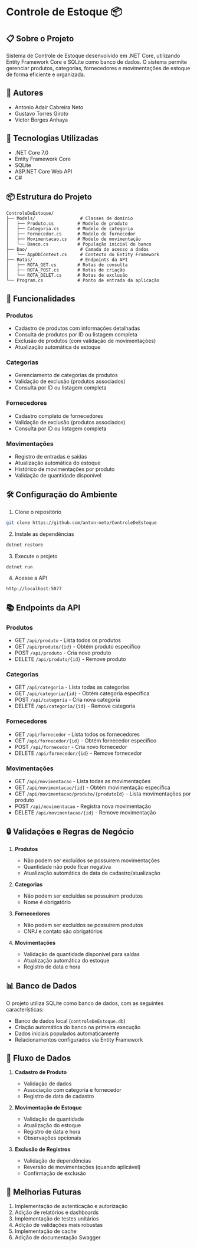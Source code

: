 # Controle de Estoque 📦

## 📋 Sobre o Projeto
Sistema de Controle de Estoque desenvolvido em .NET Core, utilizando Entity Framework Core e SQLite como banco de dados. O sistema permite gerenciar produtos, categorias, fornecedores e movimentações de estoque de forma eficiente e organizada.

## 👥 Autores
- Antonio Adair Cabreira Neto
- Gustavo Torres Giroto
- Victor Borges Anhaya

## 🚀 Tecnologias Utilizadas
- .NET Core 7.0
- Entity Framework Core
- SQLite
- ASP.NET Core Web API
- C#

## 📦 Estrutura do Projeto
```
ControleDeEstoque/
├── Models/                 # Classes de domínio
│   ├── Produto.cs         # Modelo de produto
│   ├── Categoria.cs       # Modelo de categoria
│   ├── Fornecedor.cs      # Modelo de fornecedor
│   ├── Movimentacao.cs    # Modelo de movimentação
│   └── Banco.cs           # População inicial do banco
├── Dao/                    # Camada de acesso a dados
│   └── AppDbContext.cs     # Contexto do Entity Framework
├── Rotas/                  # Endpoints da API
│   ├── ROTA_GET.cs        # Rotas de consulta
│   ├── ROTA_POST.cs       # Rotas de criação
│   └── ROTA_DELET.cs      # Rotas de exclusão
└── Program.cs             # Ponto de entrada da aplicação
```

## 🔄 Funcionalidades

### Produtos
- Cadastro de produtos com informações detalhadas
- Consulta de produtos por ID ou listagem completa
- Exclusão de produtos (com validação de movimentações)
- Atualização automática de estoque

### Categorias
- Gerenciamento de categorias de produtos
- Validação de exclusão (produtos associados)
- Consulta por ID ou listagem completa

### Fornecedores
- Cadastro completo de fornecedores
- Validação de exclusão (produtos associados)
- Consulta por ID ou listagem completa

### Movimentações
- Registro de entradas e saídas
- Atualização automática do estoque
- Histórico de movimentações por produto
- Validação de quantidade disponível

## 🛠️ Configuração do Ambiente

1. Clone o repositório
```bash
git clone https://github.com/anton-neto/ControleDeEstoque
```

2. Instale as dependências
```bash
dotnet restore
```

3. Execute o projeto
```bash
dotnet run
```

4. Acesse a API
```
http://localhost:5077
```

## 📚 Endpoints da API

### Produtos
- GET `/api/produto` - Lista todos os produtos
- GET `/api/produto/{id}` - Obtém produto específico
- POST `/api/produto` - Cria novo produto
- DELETE `/api/produto/{id}` - Remove produto

### Categorias
- GET `/api/categoria` - Lista todas as categorias
- GET `/api/categoria/{id}` - Obtém categoria específica
- POST `/api/categoria` - Cria nova categoria
- DELETE `/api/categoria/{id}` - Remove categoria

### Fornecedores
- GET `/api/fornecedor` - Lista todos os fornecedores
- GET `/api/fornecedor/{id}` - Obtém fornecedor específico
- POST `/api/fornecedor` - Cria novo fornecedor
- DELETE `/api/fornecedor/{id}` - Remove fornecedor

### Movimentações
- GET `/api/movimentacao` - Lista todas as movimentações
- GET `/api/movimentacao/{id}` - Obtém movimentação específica
- GET `/api/movimentacao/produto/{produtoId}` - Lista movimentações por produto
- POST `/api/movimentacao` - Registra nova movimentação
- DELETE `/api/movimentacao/{id}` - Remove movimentação

## 🔒 Validações e Regras de Negócio

1. **Produtos**
   - Não podem ser excluídos se possuírem movimentações
   - Quantidade não pode ficar negativa
   - Atualização automática de data de cadastro/atualização

2. **Categorias**
   - Não podem ser excluídas se possuírem produtos
   - Nome é obrigatório

3. **Fornecedores**
   - Não podem ser excluídos se possuírem produtos
   - CNPJ e contato são obrigatórios

4. **Movimentações**
   - Validação de quantidade disponível para saídas
   - Atualização automática do estoque
   - Registro de data e hora

## 📊 Banco de Dados

O projeto utiliza SQLite como banco de dados, com as seguintes características:
- Banco de dados local (`controleDeEstoque.db`)
- Criação automática do banco na primeira execução
- Dados iniciais populados automaticamente
- Relacionamentos configurados via Entity Framework

## 🔄 Fluxo de Dados

1. **Cadastro de Produto**
   - Validação de dados
   - Associação com categoria e fornecedor
   - Registro de data de cadastro

2. **Movimentação de Estoque**
   - Validação de quantidade
   - Atualização do estoque
   - Registro de data e hora
   - Observações opcionais

3. **Exclusão de Registros**
   - Validação de dependências
   - Reversão de movimentações (quando aplicável)
   - Confirmação de exclusão

## 🎯 Melhorias Futuras

1. Implementação de autenticação e autorização
2. Adição de relatórios e dashboards
3. Implementação de testes unitários
4. Adição de validações mais robustas
5. Implementação de cache
6. Adição de documentação Swagger
